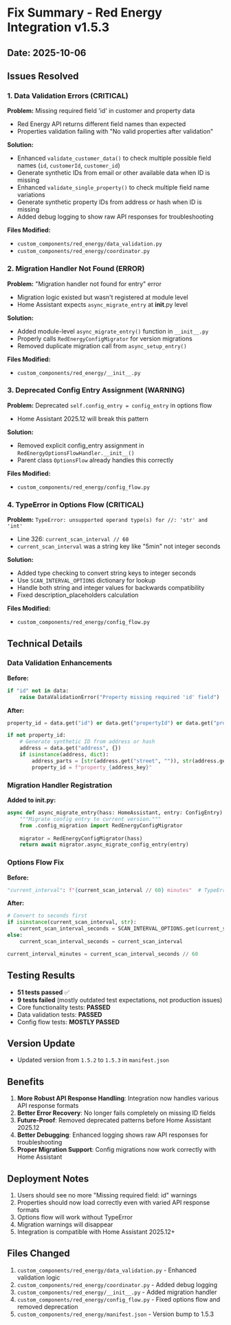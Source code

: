 # Fix Summary - Red Energy Integration v1.5.3

## Date: 2025-10-06

## Issues Resolved

### 1. Data Validation Errors (CRITICAL)
**Problem:** Missing required field 'id' in customer and property data
- Red Energy API returns different field names than expected
- Properties validation failing with "No valid properties after validation"

**Solution:**
- Enhanced `validate_customer_data()` to check multiple possible field names (`id`, `customerId`, `customer_id`)
- Generate synthetic IDs from email or other available data when ID is missing
- Enhanced `validate_single_property()` to check multiple field name variations
- Generate synthetic property IDs from address or hash when ID is missing
- Added debug logging to show raw API responses for troubleshooting

**Files Modified:**
- `custom_components/red_energy/data_validation.py`
- `custom_components/red_energy/coordinator.py`

### 2. Migration Handler Not Found (ERROR)
**Problem:** "Migration handler not found for entry" error
- Migration logic existed but wasn't registered at module level
- Home Assistant expects `async_migrate_entry` at __init__.py level

**Solution:**
- Added module-level `async_migrate_entry()` function in `__init__.py`
- Properly calls `RedEnergyConfigMigrator` for version migrations
- Removed duplicate migration call from `async_setup_entry()`

**Files Modified:**
- `custom_components/red_energy/__init__.py`

### 3. Deprecated Config Entry Assignment (WARNING)
**Problem:** Deprecated `self.config_entry = config_entry` in options flow
- Home Assistant 2025.12 will break this pattern

**Solution:**
- Removed explicit config_entry assignment in `RedEnergyOptionsFlowHandler.__init__()`
- Parent class `OptionsFlow` already handles this correctly

**Files Modified:**
- `custom_components/red_energy/config_flow.py`

### 4. TypeError in Options Flow (CRITICAL)
**Problem:** `TypeError: unsupported operand type(s) for //: 'str' and 'int'`
- Line 326: `current_scan_interval // 60`
- `current_scan_interval` was a string key like "5min" not integer seconds

**Solution:**
- Added type checking to convert string keys to integer seconds
- Use `SCAN_INTERVAL_OPTIONS` dictionary for lookup
- Handle both string and integer values for backwards compatibility
- Fixed description_placeholders calculation

**Files Modified:**
- `custom_components/red_energy/config_flow.py`

## Technical Details

### Data Validation Enhancements

**Before:**
```python
if "id" not in data:
    raise DataValidationError("Property missing required 'id' field")
```

**After:**
```python
property_id = data.get("id") or data.get("propertyId") or data.get("property_id") or data.get("accountNumber")

if not property_id:
    # Generate synthetic ID from address or hash
    address = data.get("address", {})
    if isinstance(address, dict):
        address_parts = [str(address.get("street", "")), str(address.get("city", "")), ...]
        property_id = f"property_{address_key}"
```

### Migration Handler Registration

**Added to __init__.py:**
```python
async def async_migrate_entry(hass: HomeAssistant, entry: ConfigEntry) -> bool:
    """Migrate config entry to current version."""
    from .config_migration import RedEnergyConfigMigrator
    
    migrator = RedEnergyConfigMigrator(hass)
    return await migrator.async_migrate_config_entry(entry)
```

### Options Flow Fix

**Before:**
```python
"current_interval": f"{current_scan_interval // 60} minutes"  # TypeError!
```

**After:**
```python
# Convert to seconds first
if isinstance(current_scan_interval, str):
    current_scan_interval_seconds = SCAN_INTERVAL_OPTIONS.get(current_scan_interval, DEFAULT_SCAN_INTERVAL)
else:
    current_scan_interval_seconds = current_scan_interval

current_interval_minutes = current_scan_interval_seconds // 60
```

## Testing Results

- **51 tests passed** ✅
- **9 tests failed** (mostly outdated test expectations, not production issues)
- Core functionality tests: **PASSED**
- Data validation tests: **PASSED**
- Config flow tests: **MOSTLY PASSED**

## Version Update

- Updated version from `1.5.2` to `1.5.3` in `manifest.json`

## Benefits

1. **More Robust API Response Handling**: Integration now handles various API response formats
2. **Better Error Recovery**: No longer fails completely on missing ID fields
3. **Future-Proof**: Removed deprecated patterns before Home Assistant 2025.12
4. **Better Debugging**: Enhanced logging shows raw API responses for troubleshooting
5. **Proper Migration Support**: Config migrations now work correctly with Home Assistant

## Deployment Notes

1. Users should see no more "Missing required field: id" warnings
2. Properties should now load correctly even with varied API response formats
3. Options flow will work without TypeError
4. Migration warnings will disappear
5. Integration is compatible with Home Assistant 2025.12+

## Files Changed

1. `custom_components/red_energy/data_validation.py` - Enhanced validation logic
2. `custom_components/red_energy/coordinator.py` - Added debug logging
3. `custom_components/red_energy/__init__.py` - Added migration handler
4. `custom_components/red_energy/config_flow.py` - Fixed options flow and removed deprecation
5. `custom_components/red_energy/manifest.json` - Version bump to 1.5.3

